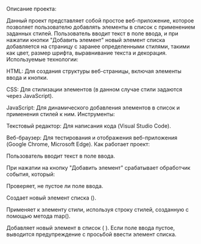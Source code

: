 Описание проекта:

Данный проект представляет собой простое веб-приложение, которое позволяет пользователю добавлять элементы в список с применением заданных стилей. Пользователь вводит текст в поле ввода, и при нажатии кнопки "Добавить элемент" новый элемент списка добавляется на страницу с заранее определенными стилями, такими как цвет, размер шрифта, выравнивание текста и декорация.
Используемые технологии:

HTML: Для создания структуры веб-страницы, включая элементы ввода и кнопки.

CSS: Для стилизации элементов (в данном случае стили задаются через JavaScript).

JavaScript: Для динамического добавления элементов в список и применения стилей к ним.
Инструменты:

Текстовый редактор: Для написания кода (Visual Studio Code).

Веб-браузер: Для тестирования и отображения веб-приложения (Google Chrome, Microsoft Edge).
Как работает проект:

Пользователь вводит текст в поле ввода.

При нажатии на кнопку "Добавить элемент" срабатывает обработчик события, который:

Проверяет, не пустое ли поле ввода.

Создает новый элемент списка ().

Применяет к элементу стили, используя строку стилей, созданную с помощью метода map().

Добавляет новый элемент в список (
).
Если поле ввода пустое, выводится предупреждение с просьбой ввести элемент списка.

